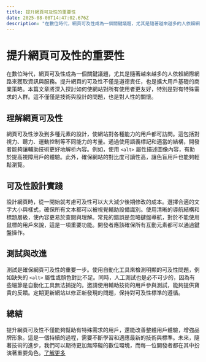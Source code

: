 ```yaml
---
title: 提升網頁可及性的重要性
date: 2025-08-08T14:47:02.676Z
description: "在數位時代，網頁可及性成為一個關鍵議題，尤其是隨著越來越多的人依賴網際網路來獲取資訊與服務。提升網頁的可及性不僅是道德責任，也是擴大用戶基礎的商業策略。本篇文章將深入探討如何使網站對所有使用者更友好，特別是對有特殊需求的人群。這不僅僅是技術與設計的問題，也是對人性的關懷。"
---
```


# 提升網頁可及性的重要性

在數位時代，網頁可及性成為一個關鍵議題，尤其是隨著越來越多的人依賴網際網路來獲取資訊與服務。提升網頁的可及性不僅是道德責任，也是擴大用戶基礎的商業策略。本篇文章將深入探討如何使網站對所有使用者更友好，特別是對有特殊需求的人群。這不僅僅是技術與設計的問題，也是對人性的關懷。

## 理解網頁可及性

網頁可及性涉及到多種元素的設計，使網站對各種能力的用戶都可訪問。這包括對視力、聽力、運動控制等不同能力的考量。通過使用語義標記和適當的結構，開發者能夠讓輔助技術更好地解析內容。例如，使用 `<alt>` 屬性描述圖像內容，有助於提高視障用戶的體驗。此外，確保網站的對比度可讀性高，讓色盲用戶也能夠輕鬆瀏覽。

## 可及性設計實踐

設計網頁時，從一開始就考慮可及性可以大大減少後期修改的成本。選擇合適的文字大小與樣式，確保所有文本都可以被視覺輔助設備識別。使用清晰的導航結構和標題層級，使內容更易於查閱與理解。常見的錯誤是忽略鍵盤導航，對於不能使用鼠標的用戶來說，這是一項重要功能。開發者應該確保所有互動元素都可以通過鍵盤操作。

## 測試與改進

測試是確保網頁可及性的重要一步。使用自動化工具來檢測明顯的可及性問題，例如缺失的 `<alt>` 屬性或顏色對比不足。同時，人工測試也是必不可少的，因為有些細節是自動化工具無法捕捉的。邀請使用輔助技術的用戶參與測試，能夠提供寶貴的反饋。定期更新網站以修正新發現的問題，保持對可及性標準的遵循。

## 總結

提升網頁可及性不僅能夠幫助有特殊需求的用戶，還能改善整體用戶體驗，增強品牌形象。這是一個持續的過程，需要不斷學習和適應最新的技術與標準。未來，隨著技術的進步，我們可以期待更加無障礙的數位環境，而每一位開發者都在其中扮演著重要角色。[了解更多](https://www.w3.org/WAI/)